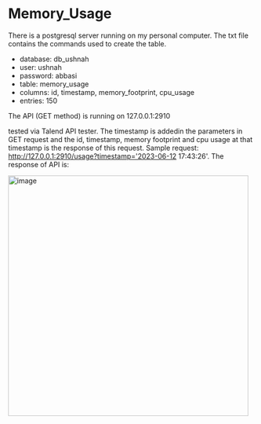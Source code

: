 # Memory_Usage

There is a postgresql server running on my personal computer. The txt file contains the commands used to create the table. 
- database: db_ushnah
- user: ushnah
- password: abbasi
- table: memory_usage
- columns: id, timestamp, memory_footprint, cpu_usage
- entries: 150

The API (GET method) is running on 127.0.0.1:2910 

tested via Talend API tester. The timestamp is addedin the parameters in GET request and the id, timestamp, memory footprint and cpu usage at that timestamp is the response of this request.
Sample request:
http://127.0.0.1:2910/usage?timestamp='2023-06-12 17:43:26'. The response of API is:


<img width="490" alt="image" src="https://github.com/UshnahAbbasi/Memory_Usage/assets/90151235/5055a9c5-989d-4b70-a16b-d3c53dd700b4">
